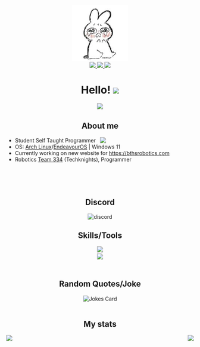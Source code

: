 <div id="header" align="center">
  <img src="./image.png" width="150"/>


  <div id="badges">
    <a href="https://www.instagram.com/cherraiee/">
        <img src="https://img.shields.io/badge/Instagram-E4405F?style=for-the-badge&logo=instagram&logoColor=white">
    </a>
    <a href="mailto:theofficialjerrypy@gmail.com">
        <img src="https://img.shields.io/badge/Gmail-D14836?style=for-the-badge&logo=gmail&logoColor=white">
    </a>
    <img src="https://img.shields.io/badge/Linux-FCC624?style=for-the-badge&logo=linux&logoColor=black">
  </div>
  <h1>
    <b>Hello!</b> <img src="https://media.giphy.com/media/hvRJCLFzcasrR4ia7z/giphy.gif" width="28">
  </h1>
  <img src="https://readme-typing-svg.herokuapp.com?font=Fira&size=22&duration=3000&color=1394CB&background=2E4AF000&center=true&vCenter=true&lines=Student+Developer;5+year+coding+experience;Web+Developer">

  <h2>About me</h2>
</div>  
<picture>
    <source media="(prefers-color-scheme: dark)" srcset="https://github-readme-stats.vercel.app/api?username=cherriae&theme=dark&show_icons=true">
    <img align="right" width="50%" src="https://github-readme-stats-ouuan.vercel.app/api?username=cherriae&show_icons=true">
</picture>

-   Student Self Taught Programmer
-   OS: [Arch Linux](https://archlinux.org/)/[EndeavourOS](https://endeavouros.com/) | Windows 11
-   Currently working on new website for https://bthsrobotics.com
-   Robotics [Team 334](https://github.com/team334) (Techknights), Programmer 

<br />
<br />
<br />
<div class="header" align="center">
  <h2> Discord </h2>
  <img src="https://discord-readme-badge.vercel.app/api?id=827660621662257162" alt="discord" height="175" width="400"/>
</div>

<div class="header" align="center">
  <h2>Skills/Tools</h2>
  <div>
    <img src="https://skillicons.dev/icons?i=py,html,css,javascript,mongodb,java,discord,heroku,react,nextjs,tailwind,arch,vercel,npm" />
    <br />
    <img src="https://skillicons.dev/icons?i=webstorm,pycharm,idea,vscode" />
  </div>
</div>

<div align="center" style="margin-top: 50px;">
  <h2>Random Quotes/Joke</h2>
  <img src="https://readme-jokes.vercel.app/api" alt="Jokes Card" align="center" />
</div>
<br />
<div class="header" align="center">
  <h2>My stats</h2>
  <img align="left" src="https://github-readme-streak-stats.herokuapp.com/?user=cherriae" />
  <img align="right" src="https://github-readme-stats.vercel.app/api/top-langs/?username=cherriae&layout=compact&theme=vision-friendly-dark" />
</div>


